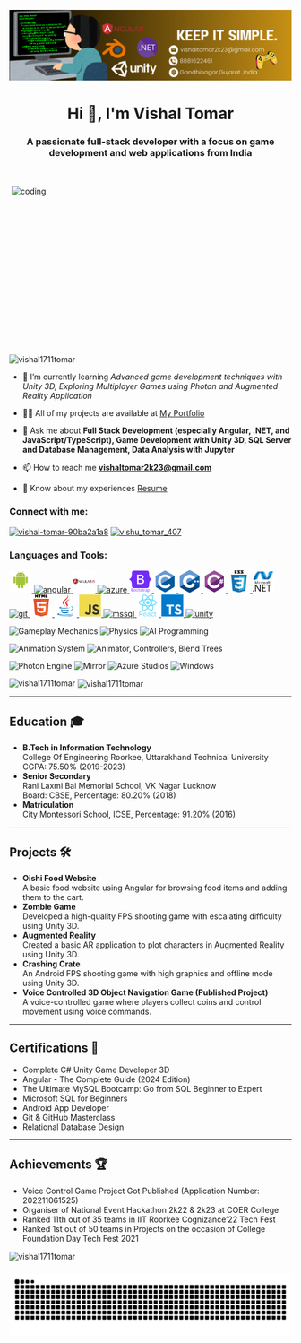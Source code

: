 ![logo](https://raw.githubusercontent.com/Vishal1711Tomar/Vishal1711Tomar/refs/heads/main/LinkedIn%20Banner.png)

<h1 align="center">Hi 👋, I'm Vishal Tomar</h1>
<h3 align="center">A passionate full-stack developer with a focus on game development and web applications from India</h3>

<br>
<br>
<img align="right" width="500" height="300" src="https://media1.tenor.com/m/2nKSTDDekOgAAAAC/coding-kira.gif" alt="coding">


<p align="left"> <img src="https://komarev.com/ghpvc/?username=vishal1711tomar&label=Profile%20views&color=0e75b6&style=flat" alt="vishal1711tomar" /> </p>

- 🌱 I’m currently learning *Advanced game development techniques with Unity 3D, Exploring Multiplayer Games using Photon and Augmented Reality Application*

- 👨‍💻 All of my projects are available at [My Portfolio](https://vishal1711tomar.github.io/Vishal-Tomar-Portfolio/)

- 💬 Ask me about **Full Stack Development (especially Angular, .NET, and JavaScript/TypeScript), Game Development with Unity 3D, SQL Server and Database Management, Data Analysis with Jupyter**

- 📫 How to reach me **vishaltomar2k23@gmail.com**

- 📄 Know about my experiences [Resume](https://drive.google.com/file/d/1gbjURR112owIivevueFn6ghRbHU2F1xN/view)

<h3 align="left">Connect with me:</h3>
<p align="left">
<a href="https://linkedin.com/in/vishal-tomar-90ba2a1a8" target="blank"><img align="center" src="https://raw.githubusercontent.com/rahuldkjain/github-profile-readme-generator/master/src/images/icons/Social/linked-in-alt.svg" alt="vishal-tomar-90ba2a1a8" height="30" width="40" /></a>
<a href="https://instagram.com/vishu_tomar_407" target="blank"><img align="center" src="https://raw.githubusercontent.com/rahuldkjain/github-profile-readme-generator/master/src/images/icons/Social/instagram.svg" alt="vishu_tomar_407" height="30" width="40" /></a>
</p>


<h3 align="left">Languages and Tools:</h3>
<p align="left"> <a href="https://developer.android.com" target="_blank" rel="noreferrer"> <img src="https://raw.githubusercontent.com/devicons/devicon/master/icons/android/android-original-wordmark.svg" alt="android" width="40" height="40"/> </a> <a href="https://angular.io" target="_blank" rel="noreferrer"> <img src="https://angular.io/assets/images/logos/angular/angular.svg" alt="angular" width="40" height="40"/> </a> <a href="https://angular.io" target="_blank" rel="noreferrer"> <img src="https://raw.githubusercontent.com/devicons/devicon/master/icons/angularjs/angularjs-original-wordmark.svg" alt="angularjs" width="40" height="40"/> </a> <a href="https://azure.microsoft.com/en-in/" target="_blank" rel="noreferrer"> <img src="https://www.vectorlogo.zone/logos/microsoft_azure/microsoft_azure-icon.svg" alt="azure" width="40" height="40"/> </a> <a href="https://getbootstrap.com" target="_blank" rel="noreferrer"> <img src="https://raw.githubusercontent.com/devicons/devicon/master/icons/bootstrap/bootstrap-plain-wordmark.svg" alt="bootstrap" width="40" height="40"/> </a> <a href="https://www.cprogramming.com/" target="_blank" rel="noreferrer"> <img src="https://raw.githubusercontent.com/devicons/devicon/master/icons/c/c-original.svg" alt="c" width="40" height="40"/> </a> <a href="https://www.w3schools.com/cpp/" target="_blank" rel="noreferrer"> <img src="https://raw.githubusercontent.com/devicons/devicon/master/icons/cplusplus/cplusplus-original.svg" alt="cplusplus" width="40" height="40"/> </a> <a href="https://www.w3schools.com/cs/" target="_blank" rel="noreferrer"> <img src="https://raw.githubusercontent.com/devicons/devicon/master/icons/csharp/csharp-original.svg" alt="csharp" width="40" height="40"/> </a> <a href="https://www.w3schools.com/css/" target="_blank" rel="noreferrer"> <img src="https://raw.githubusercontent.com/devicons/devicon/master/icons/css3/css3-original-wordmark.svg" alt="css3" width="40" height="40"/> </a> <a href="https://dotnet.microsoft.com/" target="_blank" rel="noreferrer"> <img src="https://raw.githubusercontent.com/devicons/devicon/master/icons/dot-net/dot-net-original-wordmark.svg" alt="dotnet" width="40" height="40"/> </a> <a href="https://git-scm.com/" target="_blank" rel="noreferrer"> <img src="https://www.vectorlogo.zone/logos/git-scm/git-scm-icon.svg" alt="git" width="40" height="40"/> </a> <a href="https://www.w3.org/html/" target="_blank" rel="noreferrer"> <img src="https://raw.githubusercontent.com/devicons/devicon/master/icons/html5/html5-original-wordmark.svg" alt="html5" width="40" height="40"/> </a> <a href="https://www.java.com" target="_blank" rel="noreferrer"> <img src="https://raw.githubusercontent.com/devicons/devicon/master/icons/java/java-original.svg" alt="java" width="40" height="40"/> </a> <a href="https://developer.mozilla.org/en-US/docs/Web/JavaScript" target="_blank" rel="noreferrer"> <img src="https://raw.githubusercontent.com/devicons/devicon/master/icons/javascript/javascript-original.svg" alt="javascript" width="40" height="40"/> </a> <a href="https://www.microsoft.com/en-us/sql-server" target="_blank" rel="noreferrer"> <img src="https://www.svgrepo.com/show/303229/microsoft-sql-server-logo.svg" alt="mssql" width="40" height="40"/> </a> <a href="https://reactjs.org/" target="_blank" rel="noreferrer"> <img src="https://raw.githubusercontent.com/devicons/devicon/master/icons/react/react-original-wordmark.svg" alt="react" width="40" height="40"/> </a> <a href="https://www.typescriptlang.org/" target="_blank" rel="noreferrer"> <img src="https://raw.githubusercontent.com/devicons/devicon/master/icons/typescript/typescript-original.svg" alt="typescript" width="40" height="40"/> </a> <a href="https://unity.com/" target="_blank" rel="noreferrer"> <img src="https://www.vectorlogo.zone/logos/unity3d/unity3d-icon.svg" alt="unity" width="40" height="40"/> </a> </p>


![Gameplay Mechanics](https://img.shields.io/badge/Gameplay%20Mechanics-blue?style=for-the-badge)
![Physics](https://img.shields.io/badge/Physics-green?style=for-the-badge)
![AI Programming](https://img.shields.io/badge/AI%20Programming-purple?style=for-the-badge)
<br>

![Animation System](https://img.shields.io/badge/Animation%20System-orange?style=for-the-badge)
![Animator, Controllers, Blend Trees](https://img.shields.io/badge/Animator%2C%20Controllers%2C%20Blend%20Trees-red?style=for-the-badge)
<br>

![Photon Engine](https://img.shields.io/badge/Photon%20Engine-blueviolet?style=for-the-badge)
![Mirror](https://img.shields.io/badge/Mirror-lightgrey?style=for-the-badge)
![Azure Studios](https://img.shields.io/badge/Azure%20Studios-teal?style=for-the-badge)
![Windows](https://img.shields.io/badge/Windows-lightblue?style=for-the-badge)



<p><img align="left" src="https://github-readme-stats.vercel.app/api/top-langs?username=vishal1711tomar&show_icons=true&locale=en&layout=compact" alt="vishal1711tomar" /></p>

<p>&nbsp;<img align="center" src="https://github-readme-stats.vercel.app/api?username=vishal1711tomar&show_icons=true&locale=en" alt="vishal1711tomar" /></p>


---

## Education 🎓
- **B.Tech in Information Technology**  
  College Of Engineering Roorkee, Uttarakhand Technical University  
  CGPA: 75.50% (2019-2023)
- **Senior Secondary**  
  Rani Laxmi Bai Memorial School, VK Nagar Lucknow  
  Board: CBSE, Percentage: 80.20% (2018)
- **Matriculation**  
  City Montessori School, ICSE, Percentage: 91.20% (2016)

---

## Projects 🛠️
- **Oishi Food Website**  
  A basic food website using Angular for browsing food items and adding them to the cart.
- **Zombie Game**  
  Developed a high-quality FPS shooting game with escalating difficulty using Unity 3D.
- **Augmented Reality**  
  Created a basic AR application to plot characters in Augmented Reality using Unity 3D.
- **Crashing Crate**  
  An Android FPS shooting game with high graphics and offline mode using Unity 3D.
- **Voice Controlled 3D Object Navigation Game (Published Project)**  
  A voice-controlled game where players collect coins and control movement using voice commands.

---

## Certifications 🏅
- Complete C# Unity Game Developer 3D
- Angular - The Complete Guide (2024 Edition)
- The Ultimate MySQL Bootcamp: Go from SQL Beginner to Expert
- Microsoft SQL for Beginners
- Android App Developer
- Git & GitHub Masterclass
- Relational Database Design

---

## Achievements 🏆
- Voice Control Game Project Got Published (Application Number: 202211061525)
- Organiser of National Event Hackathon 2k22 & 2k23 at COER College
- Ranked 11th out of 35 teams in IIT Roorkee Cognizance’22 Tech Fest
- Ranked 1st out of 50 teams in Projects on the occasion of College Foundation Day Tech Fest 2021
<p><img align="center" src="https://github-readme-streak-stats.herokuapp.com/?user=vishal1711tomar" alt="vishal1711tomar" /></p>

###

![Snake animation](https://github.com/TyagiManshi/TyagiManshi/raw/output/snake.svg)




###
